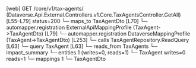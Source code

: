 [web] GET /core/v1/tax-agents/  (Dataverse.Api.External.Controllers.v1.Core.TaxAgentsController.GetAll)  [L55–L79] status=200
  └─ maps_to TaxAgentDto [L70]
    └─ automapper.registration ExternalApiMappingProfile (TaxAgent->TaxAgentDto) [L79]
    └─ automapper.registration DataverseMappingProfile (TaxAgent->TaxAgentDto) [L253]
  └─ calls TaxAgentRepository.ReadQuery [L63]
  └─ query TaxAgent [L63]
    └─ reads_from TaxAgents
  └─ impact_summary
    └─ entities 1 (writes=0, reads=1)
      └─ TaxAgent writes=0 reads=1
    └─ mappings 1
      └─ TaxAgentDto


